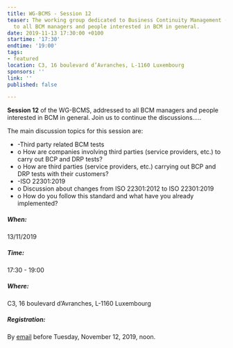 ```yaml
---
title: WG-BCMS - Session 12
teaser: The working group dedicated to Business Continuity Management (BCMS) is addressed
  to all BCM managers and people interested in BCM in general.
date: 2019-11-13 17:30:00 +0100
startime: '17:30'
endtime: '19:00'
tags:
- featured
location: C3, 16 boulevard d’Avranches, L-1160 Luxembourg
sponsors: ''
link: ''
published: false

---
```

**Session 12** of the WG-BCMS, addressed to all BCM managers and people interested in BCM in general. Join us to continue the discussions…..

The main discussion topics for this session are:

* -Third party related BCM tests
* o How are companies involving third parties (service providers, etc.) to carry out BCP and DRP tests?
* o How are third parties (service providers, etc.) carrying out BCP and DRP tests with their customers?
* -ISO 22301:2019
* o Discussion about changes from ISO 22301:2012 to ISO 22301:2019
* o How do you follow this standard and what have you already implemented?

##### When:

13/11/2019

##### Time:

17:30 - 19:00

##### Where:

C3, 16 boulevard d’Avranches, L-1160 Luxembourg

##### Registration:

By [email](mailto:secgen@clusil.lu) before Tuesday, November 12, 2019, noon.